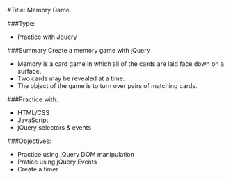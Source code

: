 #Title: Memory Game

###Type:
- Practice with Jquery

###Summary
Create a memory game with jQuery
* Memory is a card game in which all of the cards are laid face down on a surface.
* Two cards may be revealed at a time.
* The object of the game is to turn over pairs of matching cards.

###Practice with:
- HTML/CSS
- JavaScript
- jQuery selectors & events

###Objectives:
* Practice using jQuery DOM manipulation
* Pratice using jQuery Events
* Create a timer


